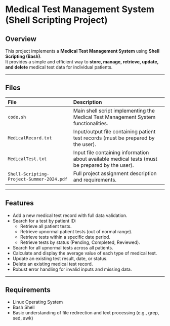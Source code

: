 
# Medical Test Management System (Shell Scripting Project)

## Overview

This project implements a **Medical Test Management System** using **Shell Scripting (Bash)**.  
It provides a simple and efficient way to **store, manage, retrieve, update, and delete** medical test data for individual patients.

---

## Files

| File | Description |
|:-----|:------------|
| `code.sh` | Main shell script implementing the Medical Test Management System functionalities. |
| `MedicalRecord.txt` | Input/output file containing patient test records (must be prepared by the user). |
| `MedicalTest.txt` | Input file containing information about available medical tests (must be prepared by the user). |
| `Shell-Scripting-Project-Summer-2024.pdf` | Full project assignment description and requirements. |

---

## Features

- Add a new medical test record with full data validation.
- Search for a test by patient ID:
  - Retrieve all patient tests.
  - Retrieve upnormal patient tests (out of normal range).
  - Retrieve tests within a specific date period.
  - Retrieve tests by status (Pending, Completed, Reviewed).
- Search for all upnormal tests across all patients.
- Calculate and display the average value of each type of medical test.
- Update an existing test result, date, or status.
- Delete an existing medical test record.
- Robust error handling for invalid inputs and missing data.

---


## Requirements

- Linux Operating System
- Bash Shell
- Basic understanding of file redirection and text processing (e.g., grep, sed, awk)

